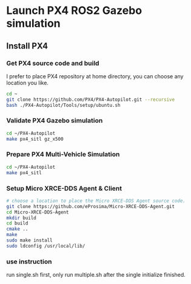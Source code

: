 # Launch PX4 ROS2 Gazebo simulation

## Install PX4

### Get PX4 source code and build
I prefer to place PX4 repository at home directory, you can choose any location you like.
```bash
cd ~
git clone https://github.com/PX4/PX4-Autopilot.git --recursive
bash ./PX4-Autopilot/Tools/setup/ubuntu.sh
```
### Validate PX4 Gazebo simulation
```bash
cd ~/PX4-Autopilot
make px4_sitl gz_x500
```
### Prepare PX4 Multi-Vehicle Simulation
```bash
cd ~/PX4-Autopilot
make px4_sitl
```

### Setup Micro XRCE-DDS Agent & Client
```bash
# choose a location to place the Micro XRCE-DDS Agent source code.
git clone https://github.com/eProsima/Micro-XRCE-DDS-Agent.git
cd Micro-XRCE-DDS-Agent
mkdir build
cd build
cmake ..
make
sudo make install
sudo ldconfig /usr/local/lib/
```

### use instruction 
run single.sh first, only run multiple.sh after the single initialize finished.